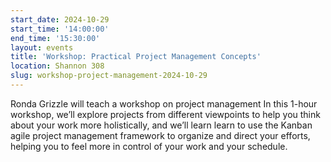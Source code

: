 ```yaml
---
start_date: 2024-10-29
start_time: '14:00:00'
end_time: '15:30:00'
layout: events
title: 'Workshop: Practical Project Management Concepts'
location: Shannon 308
slug: workshop-project-management-2024-10-29
---
```


Ronda Grizzle will teach a workshop on project management In this 1-hour workshop, we’ll explore projects from different viewpoints to help you think about your work more holistically, and we’ll learn learn to use the Kanban agile project management framework to organize and direct your efforts, helping you to feel more in control of your work and your schedule.